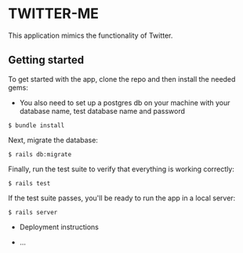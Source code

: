 # TWITTER-ME

This application mimics the functionality of Twitter.

## Getting started

To get started with the app, clone the repo and then install the needed gems:

* You also need to set up a postgres db on your machine with your database name, test database name and password

```
$ bundle install
```

Next, migrate the database:

```
$ rails db:migrate
```

Finally, run the test suite to verify that everything is working correctly:

```
$ rails test
```

If the test suite passes, you'll be ready to run the app in a local server:

```
$ rails server
```

* Deployment instructions

* ...
